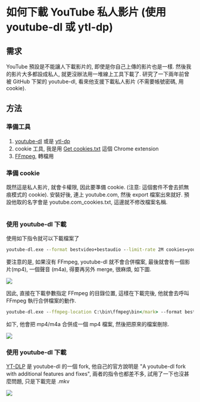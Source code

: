 # 如何下載 YouTube 私人影片 (使用 youtube-dl 或 ytl-dp)


## 需求
YouTube 預設是不能讓人下載影片的, 即使是你自己上傳的影片也是一樣. 然後我的影片大多都設成私人, 就更沒辦法用一堆線上工具下載了. 研究了一下兩年前曾被 GitHub 下架的 youtube-dl, 看來他支援下載私人影片 (不需要帳號密碼, 用 cookie).

## 方法

### 準備工具

1. [youtube-dl](https://github.com/ytdl-org/youtube-dl) 或是 [ytl-dp](https://github.com/yt-dlp/yt-dlp)
1. cookie 工具, 我是用 [Get cookies.txt](https://chrome.google.com/webstore/detail/get-cookiestxt/bgaddhkoddajcdgocldbbfleckgcbcid) 這個 Chrome extension
1. [FFmpeg](https://www.ffmpeg.org/download.html), 轉檔用

### 準備 cookie

既然這是私人影片, 就會卡權限, 因此要準備 cookie. (注意: 這個套件不會去抓無痕模式的 cookie). 安裝好後, 連上 youtube.com, 然後 export 檔案出來就好. 預設他取的名字會是 youtube.com_cookies.txt, 這邊就不修改檔案名稱.

<a href="https://dennys.files.wordpress.com/2022/05/image-14.png"><img src="https://dennys.files.wordpress.com/2022/05/image-14.png?w=616" alt="" class="wp-image-634"/></a>

### 使用 youtube-dl 下載

使用如下指令就可以下載檔案了

```cmd
youtube-dl.exe --format bestvideo+bestaudio --limit-rate 2M cookies=youtube.com_cookies.txt https://www.youtube.com/watch?v=********/
```

要注意的是, 如果沒有 FFmpeg, youtube-dl 就不會合併檔案, 最後就會有一個影片(mp4), 一個聲音 (m4a), 得要再另外 merge, 很麻煩, 如下圖.

<a href="https://dennys.files.wordpress.com/2022/05/image-12.png"><img src="https://dennys.files.wordpress.com/2022/05/image-12.png?w=1024"/></a>

因此, 直接在下載參數指定 FFmpeg 的目錄位置, 這樣在下載完後, 他就會去呼叫 FFmpeg 執行合併檔案的動作.

```cmd
youtube-dl.exe --ffmpeg-location C:\bin\ffmpeg\bin</mark> --format bestvideo+bestaudio --limit-rate 2M --cookies=youtube.com_cookies.txt https://www.youtube.com/watch?v=********/
```

如下, 他會把 mp4/m4a 合併成一個 mp4 檔案, 然後把原來的檔案刪除.

<a href="https://dennys.files.wordpress.com/2022/05/image-11.png"><img src="https://dennys.files.wordpress.com/2022/05/image-11.png?w=1024"/></a>

### 使用 youtube-dl 下載

[YT-DLP](https://github.com/yt-dlp/yt-dlp) 是 youtube-dl 的一個 fork, 他自己的官方說明是 "A youtube-dl fork with additional features and fixes", 兩者的指令也都差不多, 試用了一下也沒甚麼問題, 只是下載完是 .mkv

<a href="https://dennys.files.wordpress.com/2022/05/image-13.png"><img src="https://dennys.files.wordpress.com/2022/05/image-13.png?w=960"/></a>


